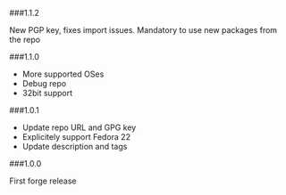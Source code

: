 ###1.1.2

New PGP key, fixes import issues. Mandatory to use new packages from the repo

###1.1.0

* More supported OSes 
* Debug repo
* 32bit support

###1.0.1

* Update repo URL and GPG key
* Explicitely support Fedora 22
* Update description and tags

###1.0.0

First forge release
